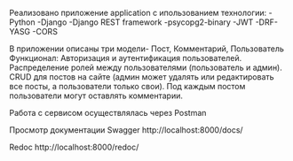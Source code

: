 Реализовано приложение application с ипользованием технологии:
 -Python
 -Django
 -Django REST framework
 -psycopg2-binary
 -JWT
 -DRF-YASG
 -CORS

В приложении описаны три модели- Пост, Комментарий, Пользователь
Функционал:
Авторизация и аутентификация пользователей.
Распределение ролей между пользователями (пользователь и админ).
CRUD для постов на сайте (админ может удалять или редактировать все посты, а пользователи только свои).
Под каждым постом пользователи могут оставлять комментарии.

Работа с сервисом осуществлялась через Postman

Просмотр документации
Swagger
http://localhost:8000/docs/

Redoc
http://localhost:8000/redoc/